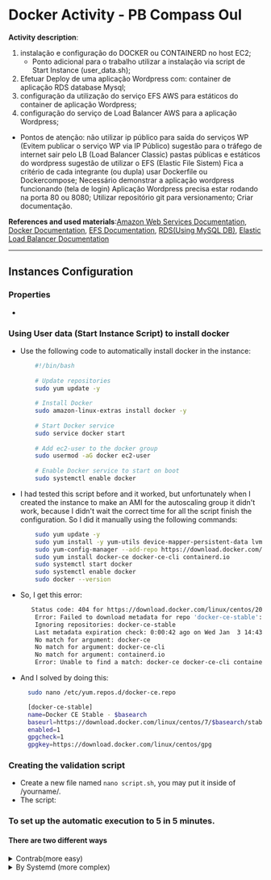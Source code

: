 # Docker Activity - PB Compass Oul

**Activity description**:

1. instalação e configuração do DOCKER ou CONTAINERD no host EC2;
    - Ponto adicional para o trabalho utilizar a instalação via script de Start Instance
    (user_data.sh);
2. Efetuar Deploy de uma aplicação Wordpress com:
    container de aplicação
    RDS database Mysql;
3. configuração da utilização do serviço EFS AWS para estáticos do container de aplicação Wordpress;
4. configuração do serviço de Load Balancer AWS para a aplicação Wordpress;
- Pontos de atenção:
não utilizar ip público para saída do serviços WP (Evitem publicar o serviço WP via IP Público)
sugestão para o tráfego de internet sair pelo LB (Load Balancer Classic)
pastas públicas e estáticos do wordpress sugestão de utilizar o EFS (Elastic File Sistem)
Fica a critério de cada integrante (ou dupla) usar Dockerfile ou Dockercompose;
Necessário demonstrar a aplicação wordpress funcionando (tela de login)
Aplicação Wordpress precisa estar rodando na porta 80 ou 8080;
Utilizar repositório git para versionamento;
Criar documentação.

**References and used materials**:[Amazon Web Services Documentation](https://docs.aws.amazon.com/pt_br/index.html), [Docker Documentation](https://docs.docker.com/engine/reference/run/), [EFS Documentation](https://docs.aws.amazon.com/AWSEC2/latest/UserGuide/AmazonEFS.html), [RDS(Using MySQL DB)](https://docs.aws.amazon.com/AmazonRDS/latest/UserGuide/CHAP_GettingStarted.CreatingConnecting.MySQL.html), [Elastic Load Balancer Documentation](https://docs.aws.amazon.com/elasticloadbalancing/latest/userguide/what-is-load-balancing.html)

---

## Instances Configuration


### Properties

- 

### Using User data (Start Instance Script) to install docker

- Use the following code to automatically install docker in the instance:
  ~~~bash
      #!/bin/bash
    
      # Update repositories
      sudo yum update -y
    
      # Install Docker
      sudo amazon-linux-extras install docker -y
    
      # Start Docker service
      sudo service docker start
    
      # Add ec2-user to the docker group
      sudo usermod -aG docker ec2-user
    
      # Enable Docker service to start on boot
      sudo systemctl enable docker
  ~~~

- I had tested this script before and it worked, but unfortunately when I created the instance to make an AMI for the autoscaling group it didn't work, because I didn't wait the correct time for all the script finish the configuration. So I did it manually using the following commands:

    ~~~bash
        sudo yum update -y
        sudo yum install -y yum-utils device-mapper-persistent-data lvm2
        sudo yum-config-manager --add-repo https://download.docker.com/linux/centos/docker-ce.repo
        sudo yum install docker-ce docker-ce-cli containerd.io
        sudo systemctl start docker
        sudo systemctl enable docker
        sudo docker --version
    ~~~
- So, I get this error:
    ~~~bash
       Status code: 404 for https://download.docker.com/linux/centos/2023.3.20231218/x86_64/stable/repodata/repomd.xml (IP: 13.32.151.28)
        Error: Failed to download metadata for repo 'docker-ce-stable': Cannot download repomd.xml: Cannot download repodata/repomd.xml: All mirrors were tried
        Ignoring repositories: docker-ce-stable
        Last metadata expiration check: 0:00:42 ago on Wed Jan  3 14:43:37 2024.
        No match for argument: docker-ce
        No match for argument: docker-ce-cli
        No match for argument: containerd.io
        Error: Unable to find a match: docker-ce docker-ce-cli containerd.io
    ~~~

- And I solved by doing this:

  ~~~bash
    sudo nano /etc/yum.repos.d/docker-ce.repo

    [docker-ce-stable]
    name=Docker CE Stable - $basearch
    baseurl=https://download.docker.com/linux/centos/7/$basearch/stable
    enabled=1
    gpgcheck=1
    gpgkey=https://download.docker.com/linux/centos/gpg
  ~~~  
### Creating the validation script

- Create a new file named `nano script.sh`, you may put it inside of /yourname/.
- The script: 

### To set up the automatic execution to 5 in 5 minutes.

#### There are two different ways
<details>
<summary>Contrab(more easy)</summary>

### To configure the crontab

- Edit the file `cronjob`.
- Write in crontab:
    ```bash
    */5 * * * * /your/script/path/script.sh
    ```
- Salve the file.
- To verify if it’s working, write `crontab -l`.
</details>
<details>
<summary>By Systemd (more complex)</summary>

### To configure the systemd service.
- Create a new file `sudo nano /etc/systemd/system/validate_apache.service`.
- Add this code in validate_apache.service:
    ```bash
    [Unit]
    Description=Validate apache service
    
    [Service]
    Type=simple
    ExecStart=/home/ec2-user/script.sh
    Restart=on-failure
    RestartSec=5
    
    [Install]
    WantedBy=multi-user.target
    ```
- Save the file;
- Reload systemd, write `sudo systemctl daemon-reload`;
- Start the service `sudo systemctl start validate_apache`;
- Enable it to start automatically  `sudo systemctl enable validate_apache`;
- Verify the service status using `sudo systemctl status validate_apache`.

### Now add the timer to systemd.
- Create a new file `sudo nano /etc/systemd/system/validate_apache.timer`.
- Add this code in validate_apache.timer:
    ```bash
    [Unit]
    Description=Validate apache timer
    
    [Timer]
    OnBootSec=5min
    OnUnitActiveSec=5min
    Unit=validate_apache.service

    [Install]
    WantedBy=multi-user.target
    ```
- Salve the file;
- Reload systemd again `sudo systemctl daemon-reload`;
- To start the timer enter `sudo systemctl start validate_apache.timer`;
- Enable this server to start automatically `sudo systemctl enable validate_apache.timer`;
- To verify the service status, write `sudo systemctl status validate_apache.timer`.

</details>
